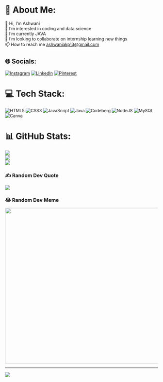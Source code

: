# 💫 About Me:
👋 Hi, I’m Ashwani<br>👀 I’m interested in coding and data science<br>🌱 I’m currently JAVA<br>💞️ I’m looking to collaborate on internship learning new things<br>📫 How to reach me ashwaniakp13@gmail.com


## 🌐 Socials:
[![Instagram](https://img.shields.io/badge/Instagram-%23E4405F.svg?logo=Instagram&logoColor=white)](https://instagram.com/aashiakp_13) [![LinkedIn](https://img.shields.io/badge/LinkedIn-%230077B5.svg?logo=linkedin&logoColor=white)](https://linkedin.com/in/https://www.linkedin.com/in/ashwani-kumari-7b5a9421a) [![Pinterest](https://img.shields.io/badge/Pinterest-%23E60023.svg?logo=Pinterest&logoColor=white)](https://pinterest.com/@akumari3063) 

# 💻 Tech Stack:
![HTML5](https://img.shields.io/badge/html5-%23E34F26.svg?style=for-the-badge&logo=html5&logoColor=white) ![CSS3](https://img.shields.io/badge/css3-%231572B6.svg?style=for-the-badge&logo=css3&logoColor=white) ![JavaScript](https://img.shields.io/badge/javascript-%23323330.svg?style=for-the-badge&logo=javascript&logoColor=%23F7DF1E) ![Java](https://img.shields.io/badge/java-%23ED8B00.svg?style=for-the-badge&logo=java&logoColor=white) ![Codeberg](https://img.shields.io/badge/Codeberg-2185D0?style=for-the-badge&logo=Codeberg&logoColor=white) ![NodeJS](https://img.shields.io/badge/node.js-6DA55F?style=for-the-badge&logo=node.js&logoColor=white) ![MySQL](https://img.shields.io/badge/mysql-%2300f.svg?style=for-the-badge&logo=mysql&logoColor=white) ![Canva](https://img.shields.io/badge/Canva-%2300C4CC.svg?style=for-the-badge&logo=Canva&logoColor=white)
# 📊 GitHub Stats:
![](https://github-readme-stats.vercel.app/api?username=ashwaniakp&theme=highcontrast&hide_border=false&include_all_commits=true&count_private=true)<br/>
![](https://github-readme-streak-stats.herokuapp.com/?user=ashwaniakp&theme=highcontrast&hide_border=false)<br/>
![](https://github-readme-stats.vercel.app/api/top-langs/?username=ashwaniakp&theme=highcontrast&hide_border=false&include_all_commits=true&count_private=true&layout=compact)

### ✍️ Random Dev Quote
![](https://quotes-github-readme.vercel.app/api?type=horizontal&theme=radical)

### 😂 Random Dev Meme
<img src="https://random-memer.herokuapp.com/" width="512px"/>

---
[![](https://visitcount.itsvg.in/api?id=ashwaniakp&icon=0&color=0)](https://visitcount.itsvg.in)

<!-- Proudly created with GPRM ( https://gprm.itsvg.in ) -->

